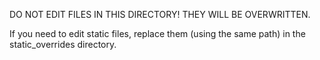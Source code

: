 DO NOT EDIT FILES IN THIS DIRECTORY! THEY WILL BE OVERWRITTEN.

If you need to edit static files, replace them (using the same path)
in the static_overrides directory.
